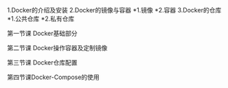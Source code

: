 1.Docker的介绍及安装 
2.Docker的镜像与容器
 *1.镜像
 *2.容器
3.Docker的仓库
 *1.公共仓库
 *2.私有仓库 


第一节课 Docker基础部分

第二节课 Docker操作容器及定制镜像

第三节课 Docker仓库配置

第四节课Docker-Compose的使用